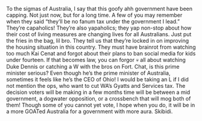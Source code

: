 To the sigmas of Australia, I say that this goofy ahh government have been capping. Not just now, but for a long time. A few of you may remember when they said “they’ll be no fanum tax under the government I lead.” They’re capaholics! They’re also yapaholics; they yap non-stop about how their cost of living measures are changing lives for all Australians. Just put the fries in the bag, lil bro. They tell us that they’re locked in on improving the housing situation in this country. They must have brainrot from watching too much Kai Cenat and forgot about their plans to ban social media for kids under fourteen. If that becomes law, you can forgor 💀 all about watching Duke Dennis or catching a W with the bros on Fort. Chat, is this prime minister serious? Even though he’s the prime minister of Australia, sometimes it feels like he’s the CEO of Ohio! I would be taking an L if I did not mention the ops, who want to cut WA’s Gyatts and Services tax. The decision voters will be making in a few months time will be between a mid government, a dogwater opposition, or a crossbench that will mog both of them! Though some of you cannot yet vote, I hope when you do, it will be in a more GOATed Australia for a government with more aura. Skibidi.
